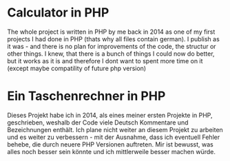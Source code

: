 # Calculator in PHP #

The whole project is written in PHP by me back in 2014 as one of my first projects I had done in PHP (thats why all files contain german).
I publish as it was - and there is no plan for improvements of the code, the structur or other things.
I knew, that there is a bunch of things I could now do better, but it works as it is and therefore I dont want to spent more time on it (except maybe compatility of future php version)

# Ein Taschenrechner in PHP #

Dieses Projekt habe ich in 2014, als eines meiner ersten Projekte in PHP, geschrieben, weshalb der Code viele Deutsch Kommentare und Bezeichnungen enthält.
Ich plane nicht weiter an diesem Projekt zu arbeiten und es weiter zu verbessern - mit der Ausnahme, dass ich eventuell Fehler behebe, die durch neuere PHP Versionen auftreten.
Mir ist bewusst, was alles noch besser sein könnte und ich mittlerweile besser machen würde.
